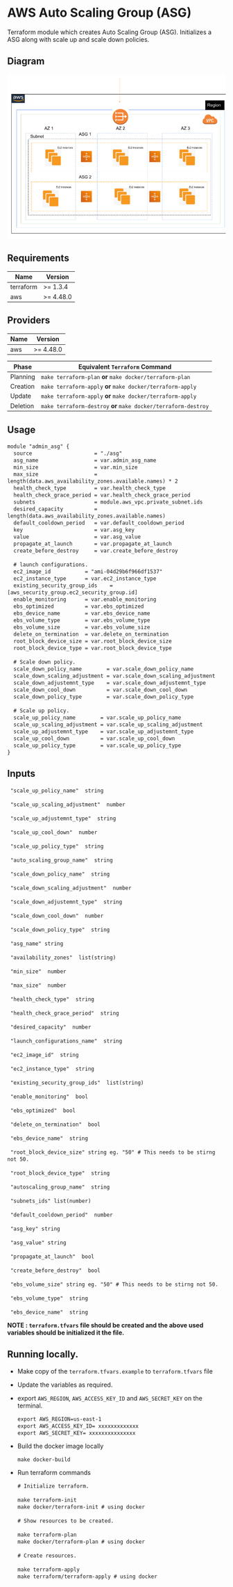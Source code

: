 # AWS Auto Scaling Group (ASG)

Terraform module which creates Auto Scaling Group (ASG).
Initializes a ASG along with scale up and scale down policies.

## Diagram

![Architecture Diagram](assets/asg.png)

## Requirements

| Name      | Version   |
| --------- | --------- |
| terraform | >= 1.3.4  |
| aws       | >= 4.48.0 |

## Providers

| Name | Version   |
| ---- | --------- |
| aws  | >= 4.48.0 |

| Phase    | Equivalent `Terraform` Command                                  |
| -------- | --------------------------------------------------------------- |
| Planning | `make terraform-plan` **or** `make docker/terraform-plan`       |
| Creation | `make terraform-apply` **or** `make docker/terraform-apply`     |
| Update   | `make terraform-apply` **or** `make docker/terraform-apply`     |
| Deletion | `make terraform-destroy` **or** `make docker/terraform-destroy` |

## Usage

```hcl
module "admin_asg" {
  source                    = "./asg"
  asg_name                  = var.admin_asg_name
  min_size                  = var.min_size
  max_size                  = length(data.aws_availability_zones.available.names) * 2
  health_check_type         = var.health_check_type
  health_check_grace_period = var.health_check_grace_period
  subnets                   = module.aws_vpc.private_subnet.ids
  desired_capacity          = length(data.aws_availability_zones.available.names)
  default_cooldown_period   = var.default_cooldown_period
  key                       = var.asg_key
  value                     = var.asg_value
  propagate_at_launch       = var.propagate_at_launch
  create_before_destroy     = var.create_before_destroy

  # launch configurations.
  ec2_image_id           = "ami-04d29b6f966df1537"
  ec2_instance_type      = var.ec2_instance_type
  existing_security_group_ids    = [aws_security_group.ec2_security_group.id]
  enable_monitoring      = var.enable_monitoring
  ebs_optimized          = var.ebs_optimized
  ebs_device_name        = var.ebs_device_name
  ebs_volume_type        = var.ebs_volume_type
  ebs_volume_size        = var.ebs_volume_size
  delete_on_termination  = var.delete_on_termination
  root_block_device_size = var.root_block_device_size
  root_block_device_type = var.root_block_device_type

  # Scale down policy.
  scale_down_policy_name        = var.scale_down_policy_name
  scale_down_scaling_adjustment = var.scale_down_scaling_adjustment
  scale_down_adjustemnt_type    = var.scale_down_adjustemnt_type
  scale_down_cool_down          = var.scale_down_cool_down
  scale_down_policy_type        = var.scale_down_policy_type

  # Scale up policy.
  scale_up_policy_name        = var.scale_up_policy_name
  scale_up_scaling_adjustment = var.scale_up_scaling_adjustment
  scale_up_adjustemnt_type    = var.scale_up_adjustemnt_type
  scale_up_cool_down          = var.scale_up_cool_down
  scale_up_policy_type        = var.scale_up_policy_type
}
```

## Inputs

```
 "scale_up_policy_name"  string

 "scale_up_scaling_adjustment"  number

 "scale_up_adjustemnt_type"  string

 "scale_up_cool_down"  number

 "scale_up_policy_type"  string

 "auto_scaling_group_name"  string

 "scale_down_policy_name"  string

 "scale_down_scaling_adjustment"  number

 "scale_down_adjustemnt_type"  string

 "scale_down_cool_down"  number

 "scale_down_policy_type"  string

 "asg_name" string

 "availability_zones"  list(string)

 "min_size"  number

 "max_size"  number

 "health_check_type"  string

 "health_check_grace_period"  string

 "desired_capacity"  number

 "launch_configurations_name"  string

 "ec2_image_id"  string

 "ec2_instance_type"  string

 "existing_security_group_ids"  list(string)

 "enable_monitoring"  bool

 "ebs_optimized"  bool

 "delete_on_termination"  bool

 "ebs_device_name"  string

 "root_block_device_size" string eg. "50" # This needs to be stirng not 50.

 "root_block_device_type"  string

 "autoscaling_group_name"  string

 "subnets_ids" list(number)

 "default_cooldown_period"  number

 "asg_key" string

 "asg_value" string

 "propagate_at_launch"  bool

 "create_before_destroy"  bool

 "ebs_volume_size" string eg. "50" # This needs to be stirng not 50.

 "ebs_volume_type"  string

 "ebs_device_name"  string
```

**NOTE : `terraform.tfvars` file should be created and the above used variables should be initialized it the file.**

## Running locally.

- Make copy of the `terraform.tfvars.example` to `terraform.tfvars` file
- Update the variables as required.
- export `AWS_REGION`, `AWS_ACCESS_KEY_ID` and `AWS_SECRET_KEY` on the terminal.
  ```
  export AWS_REGION=us-east-1
  export AWS_ACCESS_KEY_ID= xxxxxxxxxxxxx
  export AWS_SECRET_KEY= xxxxxxxxxxxxxxx
  ```
- Build the docker image locally
  ```
  make docker-build
  ```
- Run terraform commands

  ```
  # Initialize terraform.

  make terraform-init
  make docker/terraform-init # using docker

  # Show resources to be created.

  make terraform-plan
  make docker/terraform-plan # using docker

  # Create resources.

  make terraform-apply
  make terraform/terraform-apply # using docker

  ```
